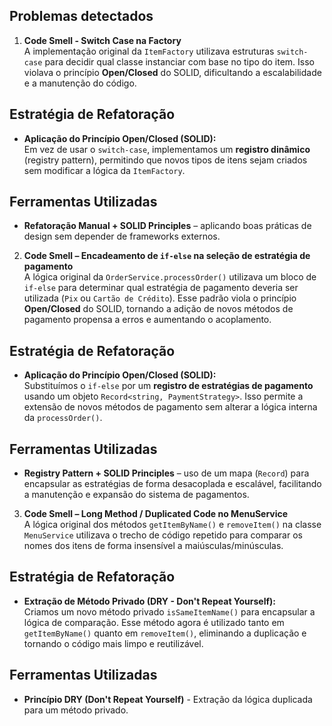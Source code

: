 ## Problemas detectados

1. **Code Smell - Switch Case na Factory**  
   A implementação original da `ItemFactory` utilizava estruturas `switch-case` para decidir qual classe instanciar com base no tipo do item. Isso violava o princípio **Open/Closed** do SOLID, dificultando a escalabilidade e a manutenção do código.

## Estratégia de Refatoração

- **Aplicação do Princípio Open/Closed (SOLID):**  
  Em vez de usar o `switch-case`, implementamos um **registro dinâmico** (registry pattern), permitindo que novos tipos de itens sejam criados sem modificar a lógica da `ItemFactory`.

## Ferramentas Utilizadas

- **Refatoração Manual + SOLID Principles** – aplicando boas práticas de design sem depender de frameworks externos.


2. **Code Smell – Encadeamento de `if-else` na seleção de estratégia de pagamento**  
   A lógica original da `OrderService.processOrder()` utilizava um bloco de `if-else` para determinar qual estratégia de pagamento deveria ser utilizada (`Pix` ou `Cartão de Crédito`). Esse padrão viola o princípio **Open/Closed** do SOLID, tornando a adição de novos métodos de pagamento propensa a erros e aumentando o acoplamento.

## Estratégia de Refatoração

- **Aplicação do Princípio Open/Closed (SOLID):**  
  Substituímos o `if-else` por um **registro de estratégias de pagamento** usando um objeto `Record<string, PaymentStrategy>`. Isso permite a extensão de novos métodos de pagamento sem alterar a lógica interna da `processOrder()`.

## Ferramentas Utilizadas

- **Registry Pattern + SOLID Principles** – uso de um mapa (`Record`) para encapsular as estratégias de forma desacoplada e escalável, facilitando a manutenção e expansão do sistema de pagamentos.


3. **Code Smell – Long Method / Duplicated Code no MenuService**  
   A lógica original dos métodos `getItemByName()` e `removeItem()` na classe `MenuService` utilizava o trecho de código repetido para comparar os nomes dos itens de forma insensível a maiúsculas/minúsculas.

## Estratégia de Refatoração

- **Extração de Método Privado (DRY - Don't Repeat Yourself):**  
  Criamos um novo método privado `isSameItemName()` para encapsular a lógica de comparação. Esse método agora é utilizado tanto em `getItemByName()` quanto em `removeItem()`, eliminando a duplicação e tornando o código mais limpo e reutilizável.

## Ferramentas Utilizadas

- **Princípio DRY (Don't Repeat Yourself)** - Extração da lógica duplicada para um método privado.